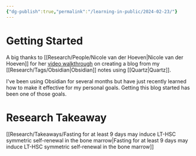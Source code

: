 ```yaml
---
{"dg-publish":true,"permalink":"/learning-in-public/2024-02-23/"}
---
```


# Getting Started
A big thanks to [[Research/People/Nicole van der Hoeven\|Nicole van der Hoeven]] for her [video walkthrough](https://www.youtube.com/watch?v=6s6DT1yN4dw) on creating a blog from my [[Research/Tags/Obsidian\|Obsidian]] notes using [[Quartz\|Quartz]].

I've been using Obsidian for several months but have just recently learned how to make it effective for my personal goals. Getting this blog started has been one of those goals.

# Research Takeaway
[[Research/Takeaways/Fasting for at least 9 days may induce LT-HSC symmetric self-renewal in the bone marrow\|Fasting for at least 9 days may induce LT-HSC symmetric self-renewal in the bone marrow]]